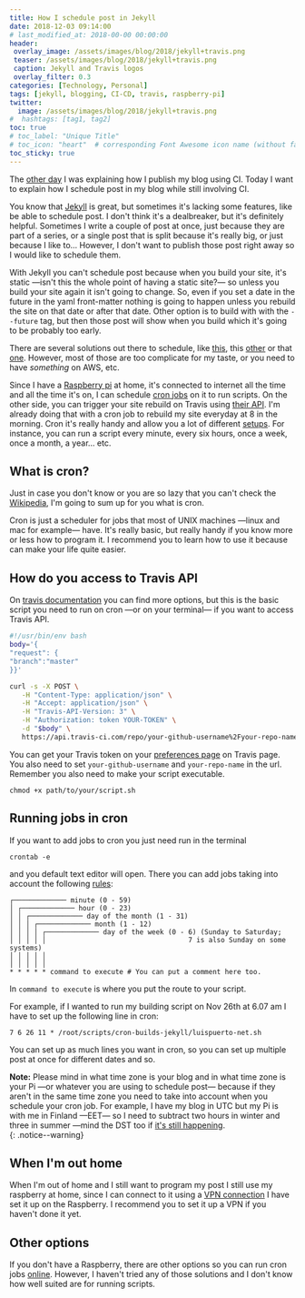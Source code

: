 ```yaml
---
title: How I schedule post in Jekyll
date: 2018-12-03 09:14:00
# last_modified_at: 2018-00-00 00:00:00
header: 
 overlay_image: /assets/images/blog/2018/jekyll+travis.png
 teaser: /assets/images/blog/2018/jekyll+travis.png
 caption: Jekyll and Travis logos
 overlay_filter: 0.3
categories: [Technology, Personal]
tags: [jekyll, blogging, CI-CD, travis, raspberry-pi]
twitter: 
  image: /assets/images/blog/2018/jekyll+travis.png
#  hashtags: [tag1, tag2]
toc: true
# toc_label: "Unique Title"
# toc_icon: "heart"  # corresponding Font Awesome icon name (without fa prefix)
toc_sticky: true
---
```


The [other day](/blog/2018/11/26/how-i-publish-my-blog-ci/) I was explaining how I publish my blog using CI. Today I want to explain how I schedule post in my blog while still involving CI. 

You know that [Jekyll](/archive/tags/jekyll) is great, but sometimes it's lacking some features, like be able to schedule post. I don't think it's a dealbreaker, but it's definitely helpful. Sometimes I write a couple of post at once, just because they are part of a series, or a single post that is split because it's really big, or just because I like to... However, I don't want to publish those post right away so I would like to schedule them. 

With Jekyll you can't schedule post because when you build your site, it's static —isn't this the whole point of having a static site?— so unless you build your site again it isn't going to change. So, even if you set a date in the future in the yaml front-matter nothing is going to happen unless you rebuild the site on that date or after that date. Other option is to build with with the `--future` tag, but then those post will show when you build which it's going to be probably too early. 

There are several solutions out there to schedule, like [this](https://serverless.com/blog/static-site-post-scheduler/), this [other](https://forestry.io/blog/automatically-publish-scheduled-posts-for-static-site/#option-2-using-a-lambda-task-to-trigger-your-build) or that [one](http://brettterpstra.com/2013/01/17/scheduling-posts-with-jekyll/). However, most of those are too complicate for my taste, or you need to have *something* on AWS, etc. 

Since I have a [Raspberry pi](/archive/tags/raspberry-pi) at home, it's connected to internet all the time and all the time it's on, I can schedule [cron jobs](https://en.wikipedia.org/wiki/Cron) on it to run scripts. On the other side, you can trigger your site rebuild on Travis using [their API](https://docs.travis-ci.com/user/triggering-builds/). I'm already doing that with a cron job to rebuild my site everyday at 8 in the morning. Cron it's really handy and allow you a lot of different [setups](https://crontab.guru). For instance, you can run a script every minute, every six hours, once a week, once a month, a year... etc. 

## What is cron?

Just in case you don't know or you are so lazy that you can't check the [Wikipedia](https://en.wikipedia.org/wiki/Cron), I'm going to sum up for you what is cron. 

Cron is just a scheduler for jobs that most of UNIX machines —linux and mac for example— have. It's really basic, but really handy if you know more or less how to program it. I recommend you to learn how to use it because can make your life quite easier. 

## How do you access to Travis API

On [travis documentation](https://docs.travis-ci.com/user/triggering-builds/) you can find more options, but this is the basic script you need to run on cron —or on your terminal— if you want to access Travis API. 

```sh 
#!/usr/bin/env bash
body='{
"request": {
"branch":"master"
}}'

curl -s -X POST \
   -H "Content-Type: application/json" \
   -H "Accept: application/json" \
   -H "Travis-API-Version: 3" \
   -H "Authorization: token YOUR-TOKEN" \
   -d "$body" \
   https://api.travis-ci.com/repo/your-github-username%2Fyour-repo-name/requests
```

You can get your Travis token on your [preferences page](https://travis-ci.com/account/preferences) on Travis page. You also need to set `your-github-username` and `your-repo-name` in the url. Remember you also need to make your script executable. 

```shell
chmod +x path/to/your/script.sh
```

## Running jobs in cron

If you want to add jobs to cron you just need run in the terminal

```shell
crontab -e
```

and you default text editor will open. There you can add jobs taking into account the following [rules](https://en.wikipedia.org/wiki/Cron#Overview): 

```
┌───────────── minute (0 - 59)
│ ┌───────────── hour (0 - 23)
│ │ ┌───────────── day of the month (1 - 31)
│ │ │ ┌───────────── month (1 - 12)
│ │ │ │ ┌───────────── day of the week (0 - 6) (Sunday to Saturday;
│ │ │ │ │                                   7 is also Sunday on some systems)
│ │ │ │ │
│ │ │ │ │
* * * * * command to execute # You can put a comment here too. 
```

In `command to execute` is where you put the route to your script. 

For example, if I wanted to run my building script on Nov 26th at 6.07 am I have to set up the following line in cron: 

```
7 6 26 11 * /root/scripts/cron-builds-jekyll/luispuerto-net.sh
```

You can set up as much lines you want in cron, so you can set up multiple post at once for different dates and so. 

**Note:** Please mind in what time zone is your blog and in what time zone is your Pi —or whatever you are using to schedule post— because if they aren't in the same time zone you need to take into account when you schedule your cron job. For example, I have my blog in UTC but my Pi is with me in Finland —EET— so I need to subtract two hours in winter and three in summer —mind the DST too if [it's still happening](https://www.timeanddate.com/news/time/europe-dst-end-2018.html).  
{: .notice--warning}

## When I'm out home

When I'm out of home and I still want to program my post I still use my raspberry at home, since I can connect to it using a [VPN connection](http://www.pivpn.io) I have set it up on the Raspberry. I recommend you to set it up a VPN if you haven't done it yet. 

## Other options

If you don't have a Raspberry, there are other options so you can run cron jobs [online](https://duckduckgo.com/?q=cron+jobs+online&t=osx&ia=web). However, I haven't tried any of those solutions and I don't know how well suited are for running scripts.  
